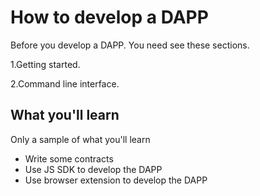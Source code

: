 # How to develop a DAPP

Before you develop a DAPP. You need see these sections.

1.Getting started.

2.Command line interface.

## What you'll learn

Only a sample of what you'll learn

- Write some contracts
- Use JS SDK to develop the DAPP
- Use browser extension to develop the DAPP
